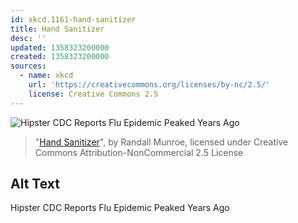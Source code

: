 ```yaml
---
id: xkcd.1161-hand-sanitizer
title: Hand Sanitizer
desc: ''
updated: 1358323200000
created: 1358323200000
sources:
  - name: xkcd
    url: 'https://creativecommons.org/licenses/by-nc/2.5/'
    license: Creative Commons 2.5
---
```

![Hipster CDC Reports Flu Epidemic Peaked Years Ago](https://imgs.xkcd.com/comics/hand_sanitizer.png)
> "[Hand Sanitizer](https://xkcd.com/1161/)", by Randall Munroe, licensed under Creative Commons Attribution-NonCommercial 2.5 License

## Alt Text
Hipster CDC Reports Flu Epidemic Peaked Years Ago
